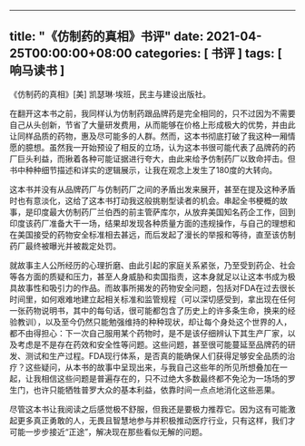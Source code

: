 
---
title: "《仿制药的真相》书评"
date: 2021-04-25T00:00:00+08:00
categories: [ 书评 ]
tags: [ 响马读书 ]
---

《仿制药的真相》[美] 凯瑟琳·埃班，民主与建设出版社。

在翻开这本书之前，我同样认为仿制药跟品牌药是完全相同的，只不过因为不需要自己从头创新，节省了大量研发费用，从而能够在价格上形成极大的优势，并由此让同样品质的药物，惠及尽可能多的人群。然而，这本书彻底打破了我这种一厢情愿的臆想。虽然我一开始预设了相反的立场，认为这本书很可能代表了品牌药的药厂巨头利益，而揪着各种可能证据进行夸大，由此来给予仿制药厂以致命抨击。但书中种种细节描述和详实的逻辑展示，让我在观念上发生了180度的大转向。

这本书并没有从品牌药厂与仿制药厂之间的矛盾出发来展开，甚至在提及这种矛盾时也有意淡化，这给了这本书打动我这般挑剔型读者的机会。串起全书梗概的故事，是印度最大仿制药厂兰伯西的前主管萨库尔，从放弃美国知名药企工作，回到印度该药厂准备大干一场，结果却发现各种质量方面的违规操作，与自己的理想和在美国接受的药物安全标准相去甚远，而后发起了漫长的举报和等待，直至该仿制药厂最终被曝光并被裁定处罚。

就故事主人公所经历的心理折磨、由此引起的家庭关系紧张，乃至受到药企、社会等各方面的质疑和压力，甚至人身威胁和卖国指责，这本身就足以让这本书成为极具故事性和吸引力的作品。而故事所揭发的药物安全问题，包括对FDA在过去很长时间里，如何艰难地建立起相关标准和监管规程（可以深切感受到，拿出现在任何一张药物说明书，其中的每句话，很可能都包含了历史上的许多条生命，换来的经验教训），以及至今仍然只能勉强维持的种种现状，却让每个身处这个世界的人，都不由得担心：下一次自己服用某个药物时，是不是该仔细辨认下其生产厂家，以及考虑是不是存在药效和安全性等问题。这些问题，甚至很可能蔓延至品牌药的研发、测试和生产过程。FDA现行体系，是否真的能确保人们获得足够安全品质的治疗？这些疑问，从本书的故事中呈现出来，与我自己这些年的所见所想叠加在一起，让我相信这些问题是普遍存在的，只不过绝大多数最终都不免沦为一场场的罗生门，也许只能牺牲普罗大众的基本利益，依靠时间一点点地消化这些恶果。

尽管这本书让我阅读之后感觉极不舒服，但我还是要极力推荐它。因为这有可能激起更多真正勇敢的人，无畏且智慧地参与并积极推动医疗行业，只有这样，我们才可能一步步接近“正途”，解决现在那些看似无解的问题。
